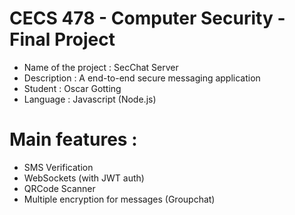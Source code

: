# CECS 478 - Computer Security - Final Project

- Name of the project : SecChat Server
- Description : A end-to-end secure messaging application
- Student : Oscar Gotting
- Language : Javascript (Node.js)

# Main features :

- SMS Verification
- WebSockets (with JWT auth)
- QRCode Scanner
- Multiple encryption for messages (Groupchat)
